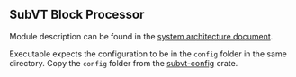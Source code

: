 ## SubVT Block Processor

Module description can be found in the [system architecture document](https://github.com/helikon-labs/subvt/blob/main/document/software/01-subvt_system_architecture.md).

Executable expects the configuration to be in the `config` folder in the same directory. Copy the `config` folder from
the [subvt-config](../subvt-config) crate.